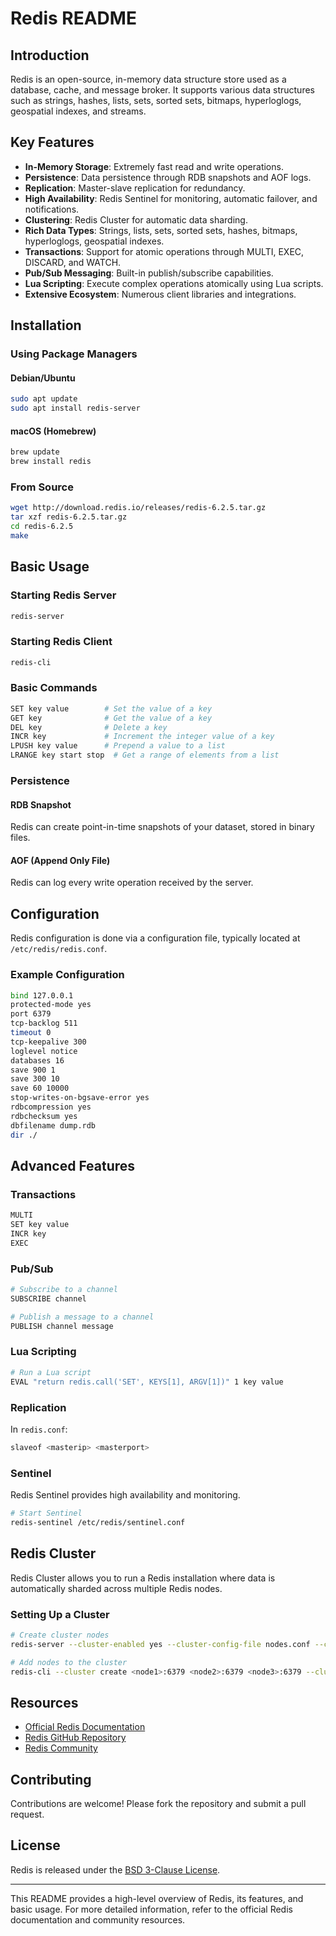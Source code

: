 # Redis README

## Introduction
Redis is an open-source, in-memory data structure store used as a database, cache, and message broker. It supports various data structures such as strings, hashes, lists, sets, sorted sets, bitmaps, hyperloglogs, geospatial indexes, and streams.

## Key Features
- **In-Memory Storage**: Extremely fast read and write operations.
- **Persistence**: Data persistence through RDB snapshots and AOF logs.
- **Replication**: Master-slave replication for redundancy.
- **High Availability**: Redis Sentinel for monitoring, automatic failover, and notifications.
- **Clustering**: Redis Cluster for automatic data sharding.
- **Rich Data Types**: Strings, lists, sets, sorted sets, hashes, bitmaps, hyperloglogs, geospatial indexes.
- **Transactions**: Support for atomic operations through MULTI, EXEC, DISCARD, and WATCH.
- **Pub/Sub Messaging**: Built-in publish/subscribe capabilities.
- **Lua Scripting**: Execute complex operations atomically using Lua scripts.
- **Extensive Ecosystem**: Numerous client libraries and integrations.

## Installation

### Using Package Managers
#### Debian/Ubuntu
```sh
sudo apt update
sudo apt install redis-server
```

#### macOS (Homebrew)
```sh
brew update
brew install redis
```

### From Source
```sh
wget http://download.redis.io/releases/redis-6.2.5.tar.gz
tar xzf redis-6.2.5.tar.gz
cd redis-6.2.5
make
```

## Basic Usage

### Starting Redis Server
```sh
redis-server
```

### Starting Redis Client
```sh
redis-cli
```

### Basic Commands
```sh
SET key value        # Set the value of a key
GET key              # Get the value of a key
DEL key              # Delete a key
INCR key             # Increment the integer value of a key
LPUSH key value      # Prepend a value to a list
LRANGE key start stop  # Get a range of elements from a list
```

### Persistence
#### RDB Snapshot
Redis can create point-in-time snapshots of your dataset, stored in binary files.

#### AOF (Append Only File)
Redis can log every write operation received by the server.

## Configuration
Redis configuration is done via a configuration file, typically located at `/etc/redis/redis.conf`.

### Example Configuration
```sh
bind 127.0.0.1
protected-mode yes
port 6379
tcp-backlog 511
timeout 0
tcp-keepalive 300
loglevel notice
databases 16
save 900 1
save 300 10
save 60 10000
stop-writes-on-bgsave-error yes
rdbcompression yes
rdbchecksum yes
dbfilename dump.rdb
dir ./
```

## Advanced Features

### Transactions
```sh
MULTI
SET key value
INCR key
EXEC
```

### Pub/Sub
```sh
# Subscribe to a channel
SUBSCRIBE channel

# Publish a message to a channel
PUBLISH channel message
```

### Lua Scripting
```sh
# Run a Lua script
EVAL "return redis.call('SET', KEYS[1], ARGV[1])" 1 key value
```

### Replication
In `redis.conf`:
```sh
slaveof <masterip> <masterport>
```

### Sentinel
Redis Sentinel provides high availability and monitoring.
```sh
# Start Sentinel
redis-sentinel /etc/redis/sentinel.conf
```

## Redis Cluster
Redis Cluster allows you to run a Redis installation where data is automatically sharded across multiple Redis nodes.

### Setting Up a Cluster
```sh
# Create cluster nodes
redis-server --cluster-enabled yes --cluster-config-file nodes.conf --cluster-node-timeout 5000

# Add nodes to the cluster
redis-cli --cluster create <node1>:6379 <node2>:6379 <node3>:6379 --cluster-replicas 1
```

## Resources
- [Official Redis Documentation](https://redis.io/documentation)
- [Redis GitHub Repository](https://github.com/redis/redis)
- [Redis Community](https://redis.io/community)

## Contributing
Contributions are welcome! Please fork the repository and submit a pull request.

## License
Redis is released under the [BSD 3-Clause License](https://opensource.org/licenses/BSD-3-Clause).

---

This README provides a high-level overview of Redis, its features, and basic usage. For more detailed information, refer to the official Redis documentation and community resources.